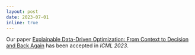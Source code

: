 ```yaml
---
layout: post
date: 2023-07-01
inline: true
---
```


Our paper [Explainable Data-Driven Optimization: From Context to Decision and Back Again](https://arxiv.org/abs/2301.10074) has been accepted in *ICML 2023*.